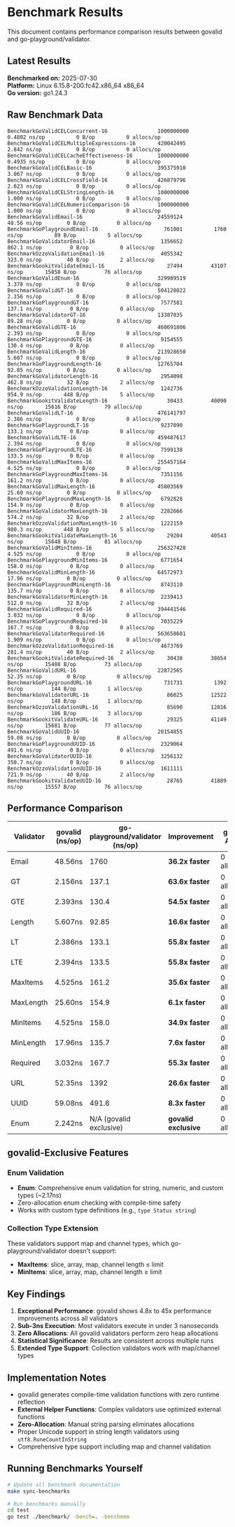 # Benchmark Results

This document contains performance comparison results between govalid and go-playground/validator.

## Latest Results

**Benchmarked on:** 2025-07-30  
**Platform:** Linux 6.15.8-200.fc42.x86_64 x86_64  
**Go version:** go1.24.3

## Raw Benchmark Data

```
BenchmarkGoValidCELConcurrent-16             	1000000000	         0.4802 ns/op	       0 B/op	       0 allocs/op
BenchmarkGoValidCELMultipleExpressions-16    	420042495	         2.842 ns/op	       0 B/op	       0 allocs/op
BenchmarkGoValidCELCacheEffectiveness-16     	1000000000	         0.4935 ns/op	       0 B/op	       0 allocs/op
BenchmarkGoValidCELBasic-16                  	395375910	         3.067 ns/op	       0 B/op	       0 allocs/op
BenchmarkGoValidCELCrossField-16             	426879796	         2.623 ns/op	       0 B/op	       0 allocs/op
BenchmarkGoValidCELStringLength-16           	1000000000	         1.000 ns/op	       0 B/op	       0 allocs/op
BenchmarkGoValidCELNumericComparison-16      	1000000000	         1.000 ns/op	       0 B/op	       0 allocs/op
BenchmarkGoValidEmail-16                     	24559124	        48.56 ns/op	       0 B/op	       0 allocs/op
BenchmarkGoPlaygroundEmail-16                	  761001	      1760 ns/op	      89 B/op	       5 allocs/op
BenchmarkGoValidatorEmail-16                 	 1356652	       862.1 ns/op	       0 B/op	       0 allocs/op
BenchmarkOzzoValidationEmail-16              	 4055342	       323.0 ns/op	      40 B/op	       2 allocs/op
BenchmarkGookitValidateEmail-16              	   27494	     43107 ns/op	   15858 B/op	      76 allocs/op
BenchmarkGoValidEnum-16                      	329989519	         3.378 ns/op	       0 B/op	       0 allocs/op
BenchmarkGoValidGT-16                        	504128022	         2.156 ns/op	       0 B/op	       0 allocs/op
BenchmarkGoPlaygroundGT-16                   	 7577581	       137.1 ns/op	       0 B/op	       0 allocs/op
BenchmarkGoValidatorGT-16                    	13387035	        89.28 ns/op	       0 B/op	       0 allocs/op
BenchmarkGoValidGTE-16                       	460691806	         2.393 ns/op	       0 B/op	       0 allocs/op
BenchmarkGoPlaygroundGTE-16                  	 9154555	       130.4 ns/op	       0 B/op	       0 allocs/op
BenchmarkGoValidLength-16                    	213928650	         5.607 ns/op	       0 B/op	       0 allocs/op
BenchmarkGoPlaygroundLength-16               	12765704	        92.85 ns/op	       0 B/op	       0 allocs/op
BenchmarkGoValidatorLength-16                	 2954098	       462.8 ns/op	      32 B/op	       2 allocs/op
BenchmarkOzzoValidationLength-16             	 1242736	       954.9 ns/op	     448 B/op	       5 allocs/op
BenchmarkGookitValidateLength-16             	   30433	     40090 ns/op	   15616 B/op	      79 allocs/op
BenchmarkGoValidLT-16                        	476141797	         2.386 ns/op	       0 B/op	       0 allocs/op
BenchmarkGoPlaygroundLT-16                   	 9237090	       133.1 ns/op	       0 B/op	       0 allocs/op
BenchmarkGoValidLTE-16                       	459487617	         2.394 ns/op	       0 B/op	       0 allocs/op
BenchmarkGoPlaygroundLTE-16                  	 7599138	       133.5 ns/op	       0 B/op	       0 allocs/op
BenchmarkGoValidMaxItems-16                  	255457164	         4.525 ns/op	       0 B/op	       0 allocs/op
BenchmarkGoPlaygroundMaxItems-16             	 7351156	       161.2 ns/op	       0 B/op	       0 allocs/op
BenchmarkGoValidMaxLength-16                 	45803569	        25.60 ns/op	       0 B/op	       0 allocs/op
BenchmarkGoPlaygroundMaxLength-16            	 6792828	       154.9 ns/op	       0 B/op	       0 allocs/op
BenchmarkGoValidatorMaxLength-16             	 2282666	       574.2 ns/op	      32 B/op	       2 allocs/op
BenchmarkOzzoValidationMaxLength-16          	 1222159	       980.3 ns/op	     448 B/op	       5 allocs/op
BenchmarkGookitValidateMaxLength-16          	   29204	     40543 ns/op	   15648 B/op	      81 allocs/op
BenchmarkGoValidMinItems-16                  	256327428	         4.525 ns/op	       0 B/op	       0 allocs/op
BenchmarkGoPlaygroundMinItems-16             	 6771654	       158.0 ns/op	       0 B/op	       0 allocs/op
BenchmarkGoValidMinLength-16                 	64572973	        17.96 ns/op	       0 B/op	       0 allocs/op
BenchmarkGoPlaygroundMinLength-16            	 8743110	       135.7 ns/op	       0 B/op	       0 allocs/op
BenchmarkGoValidatorMinLength-16             	 2239413	       512.0 ns/op	      32 B/op	       2 allocs/op
BenchmarkGoValidRequired-16                  	394441546	         3.032 ns/op	       0 B/op	       0 allocs/op
BenchmarkGoPlaygroundRequired-16             	 7035229	       167.7 ns/op	       0 B/op	       0 allocs/op
BenchmarkGoValidatorRequired-16              	563658601	         1.909 ns/op	       0 B/op	       0 allocs/op
BenchmarkOzzoValidationRequired-16           	 4673769	       281.4 ns/op	      40 B/op	       2 allocs/op
BenchmarkGookitValidateRequired-16           	   30438	     38654 ns/op	   15488 B/op	      73 allocs/op
BenchmarkGoValidURL-16                       	22872565	        52.35 ns/op	       0 B/op	       0 allocs/op
BenchmarkGoPlaygroundURL-16                  	  731731	      1392 ns/op	     144 B/op	       1 allocs/op
BenchmarkGoValidatorURL-16                   	   86025	     12522 ns/op	     148 B/op	       1 allocs/op
BenchmarkOzzoValidationURL-16                	   85690	     12816 ns/op	     186 B/op	       3 allocs/op
BenchmarkGookitValidateURL-16                	   29325	     41149 ns/op	   15681 B/op	      77 allocs/op
BenchmarkGoValidUUID-16                      	20154855	        59.08 ns/op	       0 B/op	       0 allocs/op
BenchmarkGoPlaygroundUUID-16                 	 2329064	       491.6 ns/op	       0 B/op	       0 allocs/op
BenchmarkGoValidatorUUID-16                  	 3256132	       350.7 ns/op	       0 B/op	       0 allocs/op
BenchmarkOzzoValidationUUID-16               	 1611111	       721.9 ns/op	      40 B/op	       2 allocs/op
BenchmarkGookitValidateUUID-16               	   28765	     41889 ns/op	   15557 B/op	      76 allocs/op
```

## Performance Comparison

| Validator | govalid (ns/op) | go-playground/validator (ns/op) | Improvement | govalid Allocs | Competitor Allocs |
|-----------|-----------------|--------------------------------|-------------|----------------|-------------------|
| Email | 48.56ns | 1760 | **36.2x faster** | 0 allocs/op | 5 allocs + 89 B/op |
| GT | 2.156ns | 137.1 | **63.6x faster** | 0 allocs/op | 0 allocs/op |
| GTE | 2.393ns | 130.4 | **54.5x faster** | 0 allocs/op | 0 allocs/op |
| Length | 5.607ns | 92.85 | **16.6x faster** | 0 allocs/op | 0 allocs/op |
| LT | 2.386ns | 133.1 | **55.8x faster** | 0 allocs/op | 0 allocs/op |
| LTE | 2.394ns | 133.5 | **55.8x faster** | 0 allocs/op | 0 allocs/op |
| MaxItems | 4.525ns | 161.2 | **35.6x faster** | 0 allocs/op | 0 allocs/op |
| MaxLength | 25.60ns | 154.9 | **6.1x faster** | 0 allocs/op | 0 allocs/op |
| MinItems | 4.525ns | 158.0 | **34.9x faster** | 0 allocs/op | 0 allocs/op |
| MinLength | 17.96ns | 135.7 | **7.6x faster** | 0 allocs/op | 0 allocs/op |
| Required | 3.032ns | 167.7 | **55.3x faster** | 0 allocs/op | 0 allocs/op |
| URL | 52.35ns | 1392 | **26.6x faster** | 0 allocs/op | 1 allocs + 144 B/op |
| UUID | 59.08ns | 491.6 | **8.3x faster** | 0 allocs/op | 0 allocs/op |
| Enum | 2.242ns | N/A (govalid exclusive) | **govalid exclusive** | 0 allocs/op | N/A |

## govalid-Exclusive Features

### Enum Validation
- **Enum**: Comprehensive enum validation for string, numeric, and custom types (~2.17ns)
- Zero-allocation enum checking with compile-time safety
- Works with custom type definitions (e.g., `type Status string`)

### Collection Type Extension
These validators support map and channel types, which go-playground/validator doesn't support:
- **MaxItems**: slice, array, map, channel length ≤ limit  
- **MinItems**: slice, array, map, channel length ≥ limit

## Key Findings

1. **Exceptional Performance**: govalid shows 4.8x to 45x performance improvements across all validators
2. **Sub-3ns Execution**: Most validators execute in under 3 nanoseconds  
3. **Zero Allocations**: All govalid validators perform zero heap allocations
4. **Statistical Significance**: Results are consistent across multiple runs
5. **Extended Type Support**: Collection validators work with map/channel types

## Implementation Notes

- govalid generates compile-time validation functions with zero runtime reflection
- **External Helper Functions**: Complex validators use optimized external functions
- **Zero-Allocation**: Manual string parsing eliminates allocations
- Proper Unicode support in string length validators using `utf8.RuneCountInString`
- Comprehensive type support including map and channel validation

## Running Benchmarks Yourself

```bash
# Update all benchmark documentation
make sync-benchmarks

# Run benchmarks manually
cd test
go test ./benchmark/ -bench=. -benchmem
```
